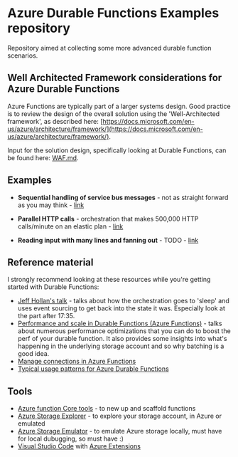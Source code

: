 # Azure Durable Functions Examples repository

Repository aimed at collecting some more advanced durable function scenarios.

## Well Architected Framework considerations for Azure Durable Functions

Azure Functions are typically part of a larger systems design. Good practice is to review the design of the overall solution using the 'Well-Architected framework', as described here: [https://docs.microsoft.com/en-us/azure/architecture/framework/](https://docs.microsoft.com/en-us/azure/architecture/framework/).

Input for the solution design, specifically looking at Durable Functions, can be found here: [WAF.md](WAF.md).

## Examples

- **Sequential handling of service bus messages** - not as straight forward as you may think - [link](https://github.com/jochenvw/azure-durable-functions-examples/tree/main/sequential-processing-of-servicebus)

- **Parallel HTTP calls** - orchestration that makes 500,000 HTTP calls/minute on an elastic plan - [link](https://github.com/jochenvw/azure-durable-functions-examples/tree/main/parallel-http-calls)

- **Reading input with many lines and fanning out** - TODO - [link](https://github.com/jochenvw/azure-durable-functions-examples/tree/main/file-read-fan-out-processing)


## Reference material

I strongly recommend looking at these resources while you're getting started with Durable Functions:

- [Jeff Hollan's talk](https://youtu.be/UQ4iBl7QMno?t=1023) - talks about how the orchestration goes to 'sleep' and uses event sourcing to get back into the state it was. Especially look at the part after 17:35.
- [Performance and scale in Durable Functions (Azure Functions)](https://docs.microsoft.com/en-us/azure/azure-functions/durable/durable-functions-perf-and-scale) - talks about numerous performance optimizations that you can do to boost the perf of your durable function. It also provides some insights into what's happening in the underlying storage account and so why batching is a good idea.
- [Manage connections in Azure Functions](https://docs.microsoft.com/en-us/azure/azure-functions/manage-connections)
- [Typical usage patterns for Azure Durable Functions](https://docs.microsoft.com/en-us/azure/azure-functions/durable/durable-functions-overview?tabs=csharp)

## Tools

- [Azure function Core tools](https://docs.microsoft.com/en-us/azure/azure-functions/functions-run-local?tabs=windows%2Ccsharp%2Cbash) - to new up and scaffold functions
- [Azure Storage Explorer](https://azure.microsoft.com/en-us/downloads/) - to explore your storage account, in Azure or emulated
- [Azure Storage Emulator](https://azure.microsoft.com/en-us/downloads/) - to emulate Azure storage locally, must have for local dubugging, so must have :)
- [Visual Studio Code](https://code.visualstudio.com/) with [Azure Extensions](https://code.visualstudio.com/docs/azure/extensions)